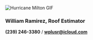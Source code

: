 ![Hurricane Milton GIF](https://www.climate.gov/sites/default/files/2024-10/hurricane-milton-800.gif)

### **William Ramirez**, Roof Estimator

**(239) 246-3380** / **[wplusr@icloud.com](mailto:wplusr@icloud.com)**
